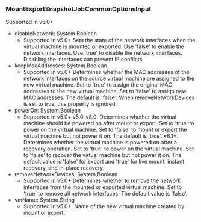 ### MountExportSnapshotJobCommonOptionsInput
Supported in v5.0+

- disableNetwork: System.Boolean
  - Supported in v5.0+
Sets the state of the network interfaces when the virtual machine is mounted or exported. Use 'false' to enable the network interfaces. Use 'true' to disable the network interfaces. Disabling the interfaces can prevent IP conflicts.
- keepMacAddresses: System.Boolean
  - Supported in v5.0+
Determines whether the MAC addresses of the network interfaces on the source virtual machine are assigned to the new virtual machine. Set to 'true' to assign the original MAC addresses to the new virtual machine. Set to 'false' to assign new MAC addresses. The default is 'false'. When removeNetworkDevices is set to true, this property is ignored.
- powerOn: System.Boolean
  - Supported in v5.0+
v5.0-v8.0: Determines whether the virtual machine should be powered on after mount or export. Set to 'true' to power on the virtual machine. Set to 'false' to mount or export the virtual machine but not power it on. The default is 'true'.
v8.1+: Determines whether the virtual machine is powered on after a recovery operation. Set to 'true' to power on the virtual machine. Set to 'false' to recover the virtual machine but not power it on. The default value is 'false' for export and 'true' for live mount, instant recovery, and in-place recovery.
- removeNetworkDevices: System.Boolean
  - Supported in v5.0+
Determines whether to remove the network interfaces from the mounted or exported virtual machine. Set to 'true' to remove all network interfaces. The default value is 'false'.
- vmName: System.String
  - Supported in v5.0+. Name of the new virtual machine created by mount or export.
